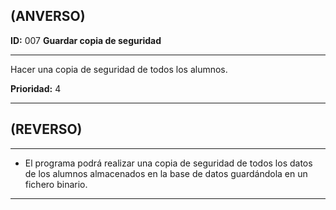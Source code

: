 ## (ANVERSO)
**ID:** 007 **Guardar copia de seguridad**

----

Hacer una copia de seguridad de todos los alumnos.

**Prioridad:** 4  

----
## (REVERSO)
----

* El programa podrá realizar una copia de seguridad de todos los datos de los alumnos almacenados en la base de datos guardándola en un fichero binario.
----
